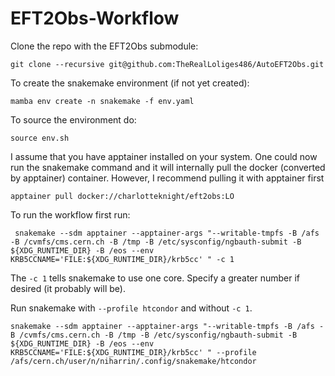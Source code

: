 # EFT2Obs-Workflow

Clone the repo with the EFT2Obs submodule:
```
git clone --recursive git@github.com:TheRealLoliges486/AutoEFT2Obs.git
```

To create the snakemake environment (if not yet created):
```
mamba env create -n snakemake -f env.yaml
```

To source the environment do:
```
source env.sh
```

I assume that you have apptainer installed on your system. One could now run the snakemake command and it will internally pull the docker (converted by apptainer) container. However, I recommend pulling it with apptainer first
```
apptainer pull docker://charlotteknight/eft2obs:LO
```

To run the workflow first run:
```
 snakemake --sdm apptainer --apptainer-args "--writable-tmpfs -B /afs -B /cvmfs/cms.cern.ch -B /tmp -B /etc/sysconfig/ngbauth-submit -B ${XDG_RUNTIME_DIR} -B /eos --env KRB5CCNAME='FILE:${XDG_RUNTIME_DIR}/krb5cc' " -c 1
```

The `-c 1` tells snakemake to use one core. Specify a greater number if desired (it probably will be).

Run snakemake with `--profile htcondor` and without `-c 1`. 
```
snakemake --sdm apptainer --apptainer-args "--writable-tmpfs -B /afs -B /cvmfs/cms.cern.ch -B /tmp -B /etc/sysconfig/ngbauth-submit -B ${XDG_RUNTIME_DIR} -B /eos --env KRB5CCNAME='FILE:${XDG_RUNTIME_DIR}/krb5cc' " --profile /afs/cern.ch/user/n/niharrin/.config/snakemake/htcondor
```